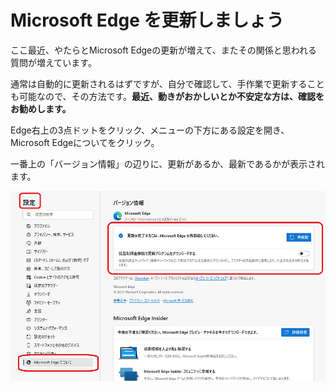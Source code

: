 # Microsoft Edge を更新しましょう

ここ最近、やたらとMicrosoft Edgeの更新が増えて、またその関係と思われる質問が増えています。

通常は自動的に更新されるはずですが、自分で確認して、手作業で更新することも可能なので、その方法です。**最近、動きがおかしいとか不安定な方は、確認をお勧めします。**

Edge右上の3点ドットをクリック、メニューの下方にある設定を開き、Microsoft Edgeについてをクリック。

一番上の「バージョン情報」の辺りに、更新があるか、最新であるかが表示されます。

[![画像](c80edec8-ddca-4f15-a18f-21d14967959e.png)](c80edec8-ddca-4f15-a18f-21d14967959e.png)
